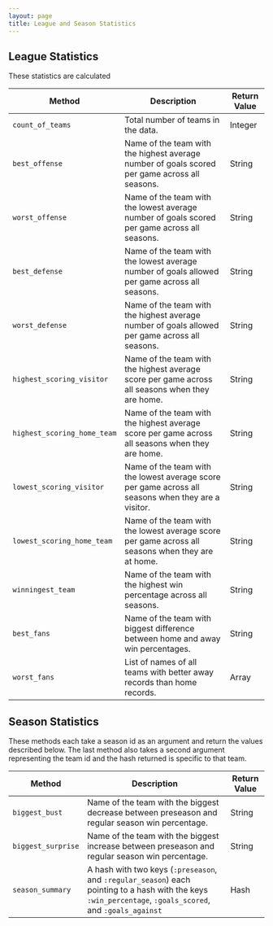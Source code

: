 ```yaml
---
layout: page
title: League and Season Statistics
---
```


## League Statistics

These statistics are calculated

| Method | Description | Return Value |
| ------ | ----------- | ------------ |
|`count_of_teams`| Total number of teams in the data. | Integer |
| `best_offense` | Name of the team with the highest average number of goals scored per game across all seasons. | String |
| `worst_offense` | Name of the team with the lowest average number of goals scored per game across all seasons. | String |
| `best_defense` | Name of the team with the lowest average number of goals allowed per game across all seasons. | String |
| `worst_defense` | Name of the team with the highest average number of goals allowed per game across all seasons. | String |
| `highest_scoring_visitor` | Name of the team with the highest average score per game across all seasons when they are home. | String |
| `highest_scoring_home_team` | Name of the team with the highest average score per game across all seasons when they are home. | String |
| `lowest_scoring_visitor` | Name of the team with the lowest average score per game across all seasons when they are a visitor. | String |
| `lowest_scoring_home_team` | Name of the team with the lowest average score per game across all seasons when they are at home. | String |
| `winningest_team` | Name of the team with the highest win percentage across all seasons. | String |
| `best_fans` | Name of the team with biggest difference between home and away win percentages. | String |
| `worst_fans` | List of names of all teams with better away records than home records. | Array |

## Season Statistics

These methods each take a season id as an argument and return the values described below. The last method also takes a second argument representing the team id and the hash returned is specific to that team.

| Method | Description | Return Value |
| ------ | ----------- | ------------ |
| `biggest_bust` | Name of the team with the biggest decrease between preseason and regular season win percentage. | String |
| `biggest_surprise` | Name of the team with the biggest increase between preseason and regular season win percentage. | String |
| `season_summary` | A hash with two keys (`:preseason`, and `:regular_season`) each pointing to a hash with the keys `:win_percentage`, `:goals_scored`, and `:goals_against` | Hash |
